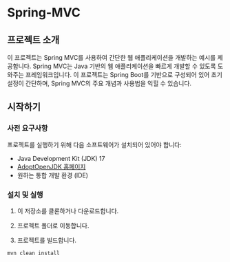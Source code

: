 # Spring-MVC

## 프로젝트 소개

이 프로젝트는 Spring MVC를 사용하여 간단한 웹 애플리케이션을 개발하는 예시를 제공합니다. Spring MVC는 Java 기반의 웹 애플리케이션을 빠르게 개발할 수 있도록 도와주는 프레임워크입니다. 이 프로젝트는 Spring Boot를 기반으로 구성되어 있어 초기 설정이 간단하며, Spring MVC의 주요 개념과 사용법을 익힐 수 있습니다.

## 시작하기

### 사전 요구사항

프로젝트를 실행하기 위해 다음 소프트웨어가 설치되어 있어야 합니다:

- Java Development Kit (JDK) 17
- [AdoptOpenJDK 홈페이지](https://adoptium.net/temurin/releases/)
- 원하는 통합 개발 환경 (IDE)

### 설치 및 실행

1. 이 저장소를 클론하거나 다운로드합니다.

2. 프로젝트 폴더로 이동합니다.

3. 프로젝트를 빌드합니다.

```shell
mvn clean install

